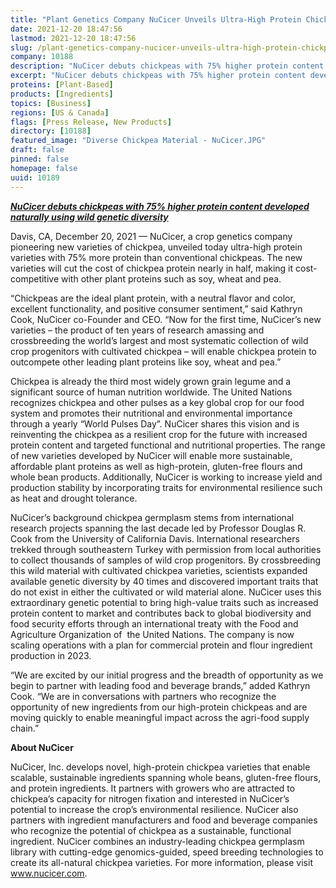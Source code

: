 ```yaml
---
title: "Plant Genetics Company NuCicer Unveils Ultra-High Protein Chickpea"
date: 2021-12-20 18:47:56
lastmod: 2021-12-20 18:47:56
slug: /plant-genetics-company-nucicer-unveils-ultra-high-protein-chickpea
company: 10188
description: "NuCicer debuts chickpeas with 75% higher protein content developed naturally using wild genetic diversity"
excerpt: "NuCicer debuts chickpeas with 75% higher protein content developed naturally using wild genetic diversity"
proteins: [Plant-Based]
products: [Ingredients]
topics: [Business]
regions: [US & Canada]
flags: [Press Release, New Products]
directory: [10188]
featured_image: "Diverse Chickpea Material - NuCicer.JPG"
draft: false
pinned: false
homepage: false
uuid: 10189
---
```

<p><em><strong><u>NuCicer debuts chickpeas with 75% higher protein content developed naturally using wild genetic diversity</u></strong></em></p>
<p>Davis, CA, December 20, 2021 — NuCicer, a crop genetics company pioneering new varieties of chickpea, unveiled today ultra-high protein varieties with 75% more protein than conventional chickpeas. The new varieties will cut the cost of chickpea protein nearly in half, making it cost-competitive with other plant proteins such as soy, wheat and pea.</p>
<p>“Chickpeas are the ideal plant protein, with a neutral flavor and color, excellent functionality, and positive consumer sentiment,” said Kathryn Cook, NuCicer co-Founder and CEO. “Now for the first time, NuCicer’s new varieties – the product of ten years of research amassing and crossbreeding the world’s largest and most systematic collection of wild crop progenitors with cultivated chickpea – will enable chickpea protein to outcompete other leading plant proteins like soy, wheat and pea.”</p>
<p>Chickpea is already the third most widely grown grain legume and a significant source of human nutrition worldwide. The United Nations recognizes chickpea and other pulses as a key global crop for our food system and promotes their nutritional and environmental importance through a yearly “World Pulses Day”. NuCicer shares this vision and is reinventing the chickpea as a resilient crop for the future with increased protein content and targeted functional and nutritional properties. The range of new varieties developed by NuCicer will enable more sustainable, affordable plant proteins as well as high-protein, gluten-free flours and whole bean products. Additionally, NuCicer is working to increase yield and production stability by incorporating traits for environmental resilience such as heat and drought tolerance.</p>
<p>NuCicer’s background chickpea germplasm stems from international research projects spanning the last decade led by Professor Douglas R. Cook from the University of California Davis. International researchers trekked through southeastern Turkey with permission from local authorities to collect thousands of samples of wild crop progenitors. By crossbreeding this wild material with cultivated chickpea varieties, scientists expanded available genetic diversity by 40 times and discovered important traits that do not exist in either the cultivated or wild material alone. NuCicer uses this extraordinary genetic potential to bring high-value traits such as increased protein content to market and contributes back to global biodiversity and food security efforts through an international treaty with the Food and Agriculture Organization of  the United Nations. The company is now scaling operations with a plan for commercial protein and flour ingredient production in 2023.</p>
<p>“We are excited by our initial progress and the breadth of opportunity as we begin to partner with leading food and beverage brands,” added Kathryn Cook. “We are in conversations with partners who recognize the opportunity of new ingredients from our high-protein chickpeas and are moving quickly to enable meaningful impact across the agri-food supply chain.”</p>
<p><strong>About NuCicer</strong></p>
<p>NuCicer, Inc. develops novel, high-protein chickpea varieties that enable scalable, sustainable ingredients spanning whole beans, gluten-free flours, and protein ingredients. It partners with growers who are attracted to chickpea’s capacity for nitrogen fixation and interested in NuCicer’s potential to increase the crop’s environmental resilience. NuCicer also partners with ingredient manufacturers and food and beverage companies who recognize the potential of chickpea as a sustainable, functional ingredient. NuCicer combines an industry-leading chickpea germplasm library with cutting-edge genomics-guided, speed breeding technologies to create its all-natural chickpea varieties. For more information, please visit <a href="http://www.nucicer.com">www.nucicer.com</a>.</p>

